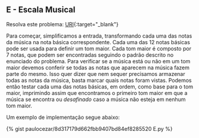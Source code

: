 
## E - Escala Musical   

Resolva este problema:
[URI][uri-2662]{:target="_blank"}

Para começar, simplificamos a entrada, transformando cada uma das notas da música na nota básica correspondente.
Cada uma das 12 notas básicas pode ser usada para definir um tom maior.
Cada tom maior é composto por 7 notas, que podem ser encontradas seguindo o padrão descrito no enunciado do problema.
Para verificar se a música está ou não em um tom maior devemos conferir se todas as notas que aparecem na música fazem parte do mesmo.
Isso quer dizer que nem sequer precisamos armazenar todas as notas da música, basta marcar quais notas foram vistas.
Podemos então testar cada uma das notas básicas, em ordem, como base para o tom maior, imprimindo assim que encontramos o primeiro tom maior em que a música se encontra ou _desafinado_ caso a música não esteja em nenhum tom maior.

Um exemplo de implementação segue abaixo:

{% gist paulocezar/8d317179d662fbb9407bd84ef8285520 E.py %}


[uri-2662]:     https://www.urionlinejudge.com.br/judge/pt/problems/view/2662

